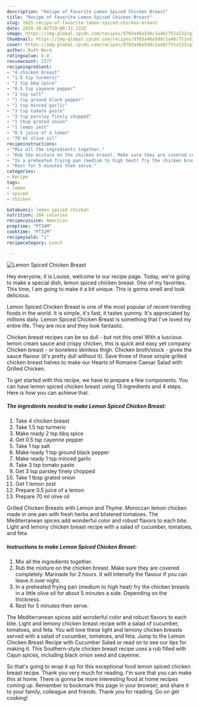 ```yaml
---
description: "Recipe of Favorite Lemon Spiced Chicken Breast"
title: "Recipe of Favorite Lemon Spiced Chicken Breast"
slug: 2425-recipe-of-favorite-lemon-spiced-chicken-breast
date: 2020-10-02T19:00:33.233Z
image: https://img-global.cpcdn.com/recipes/9703a46a5ddc1a48/751x532cq70/lemon-spiced-chicken-breast-recipe-main-photo.jpg
thumbnail: https://img-global.cpcdn.com/recipes/9703a46a5ddc1a48/751x532cq70/lemon-spiced-chicken-breast-recipe-main-photo.jpg
cover: https://img-global.cpcdn.com/recipes/9703a46a5ddc1a48/751x532cq70/lemon-spiced-chicken-breast-recipe-main-photo.jpg
author: Ruth Ward
ratingvalue: 4.8
reviewcount: 2377
recipeingredient:
- "4 chicken breast"
- "1.5 tsp turmeric"
- "2 tsp bbq spice"
- "0.5 tsp cayenne pepper"
- "1 tsp salt"
- "1 tsp ground black pepper"
- "1 tsp minced garlic"
- "3 tsp tomato paste"
- "3 tsp parsley finely chopped"
- "1 tbsp grated onion"
- "1 lemon zest"
- "0.5 juice of a lemon"
- "70 ml olive oil"
recipeinstructions:
- "Mix all the ingredients together."
- "Rub the mixture on the chicken breast. Make sure they are covered completely. Marinade for 2 hours. It will intensify the flavour if you can leave it over night."
- "In a preheated frying pan (medium to high heat) fry the chicken breasts in a little olive oil for about 5 minutes a side. Depending on the thickness."
- "Rest for 5 minutes then serve."
categories:
- Recipe
tags:
- lemon
- spiced
- chicken

katakunci: lemon spiced chicken 
nutrition: 284 calories
recipecuisine: American
preptime: "PT34M"
cooktime: "PT32M"
recipeyield: "1"
recipecategory: Lunch

---
```



![Lemon Spiced Chicken Breast](https://img-global.cpcdn.com/recipes/9703a46a5ddc1a48/751x532cq70/lemon-spiced-chicken-breast-recipe-main-photo.jpg)

Hey everyone, it is Louise, welcome to our recipe page. Today, we're going to make a special dish, lemon spiced chicken breast. One of my favorites. This time, I am going to make it a bit unique. This is gonna smell and look delicious.

Lemon Spiced Chicken Breast is one of the most popular of recent trending foods in the world. It is simple, it's fast, it tastes yummy. It's appreciated by millions daily. Lemon Spiced Chicken Breast is something that I've loved my entire life. They are nice and they look fantastic.

Chicken breast recipes can be so dull - but not this one! With a luscious lemon cream sauce and crispy chicken, this is quick and easy yet company Chicken breast - or boneless skinless thigh. Chicken broth/stock - gives the sauce flavour (it&#39;s pretty dull without it). Save three of these simple grilled chicken breast halves to make our Hearts of Romaine Caesar Salad with Grilled Chicken.


To get started with this recipe, we have to prepare a few components. You can have lemon spiced chicken breast using 13 ingredients and 4 steps. Here is how you can achieve that.

<!--inarticleads1-->

##### The ingredients needed to make Lemon Spiced Chicken Breast:

1. Take 4 chicken breast
1. Take 1.5 tsp turmeric
1. Make ready 2 tsp bbq spice
1. Get 0.5 tsp cayenne pepper
1. Take 1 tsp salt
1. Make ready 1 tsp ground black pepper
1. Make ready 1 tsp minced garlic
1. Take 3 tsp tomato paste
1. Get 3 tsp parsley finely chopped
1. Take 1 tbsp grated onion
1. Get 1 lemon zest
1. Prepare 0.5 juice of a lemon
1. Prepare 70 ml olive oil


Grilled Chicken Breasts with Lemon and Thyme. Moroccan lemon chicken made in one pan with fresh herbs and blistered tomatoes. The Mediterranean spices add wonderful color and robust flavors to each bite. Light and lemony chicken breast recipe with a salad of cucumber, tomatoes, and feta. 

<!--inarticleads2-->

##### Instructions to make Lemon Spiced Chicken Breast:

1. Mix all the ingredients together.
1. Rub the mixture on the chicken breast. Make sure they are covered completely. Marinade for 2 hours. It will intensify the flavour if you can leave it over night.
1. In a preheated frying pan (medium to high heat) fry the chicken breasts in a little olive oil for about 5 minutes a side. Depending on the thickness.
1. Rest for 5 minutes then serve.


The Mediterranean spices add wonderful color and robust flavors to each bite. Light and lemony chicken breast recipe with a salad of cucumber, tomatoes, and feta. You will love these light and lemony chicken breasts served with a salad of cucumber, tomatoes, and feta. Jump to the Lemon Chicken Breast Recipe with Cucumber Salad or read on to see our tips for making it. This Southern-style chicken breast recipe uses a rub filled with Cajun spices, including black onion seed and cayenne. 

So that's going to wrap it up for this exceptional food lemon spiced chicken breast recipe. Thank you very much for reading. I'm sure that you can make this at home. There is gonna be more interesting food at home recipes coming up. Remember to bookmark this page in your browser, and share it to your family, colleague and friends. Thank you for reading. Go on get cooking!
